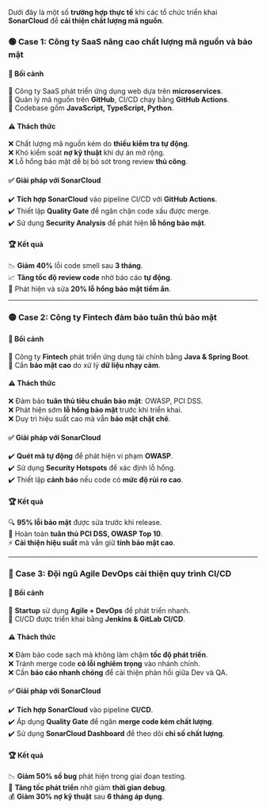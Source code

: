 
Dưới đây là một số **trường hợp thực tế** khi các tổ chức triển khai **SonarCloud** để **cải thiện chất lượng mã nguồn**.

### **🟢 Case 1: Công ty SaaS nâng cao chất lượng mã nguồn và bảo mật**

#### **🔹 Bối cảnh**

🔸 Công ty SaaS phát triển ứng dụng web dựa trên **microservices**.  
🔸 Quản lý mã nguồn trên **GitHub**, CI/CD chạy bằng **GitHub Actions**.  
🔸 Codebase gồm **JavaScript, TypeScript, Python**.

#### **⚠️ Thách thức**

❌ Chất lượng mã nguồn kém do **thiếu kiểm tra tự động**.  
❌ Khó kiểm soát **nợ kỹ thuật** khi dự án mở rộng.  
❌ Lỗ hổng bảo mật dễ bị bỏ sót trong review **thủ công**.

#### **✅ Giải pháp với SonarCloud**

✔️ **Tích hợp SonarCloud** vào pipeline CI/CD với **GitHub Actions**.  
✔️ Thiết lập **Quality Gate** để ngăn chặn code xấu được merge.  
✔️ Sử dụng **Security Analysis** để phát hiện **lỗ hổng bảo mật**.

#### **🏆 Kết quả**

📉 **Giảm 40%** lỗi code smell sau **3 tháng**.  
📈 **Tăng tốc độ review code** nhờ báo cáo **tự động**.  
🔐 Phát hiện và sửa **20% lỗ hổng bảo mật tiềm ẩn**.

---

### **🟡 Case 2: Công ty Fintech đảm bảo tuân thủ bảo mật**

#### **🔹 Bối cảnh**

🔸 Công ty **Fintech** phát triển ứng dụng tài chính bằng **Java & Spring Boot**.  
🔸 Cần **bảo mật cao** do xử lý **dữ liệu nhạy cảm**.

#### **⚠️ Thách thức**

❌ Đảm bảo **tuân thủ tiêu chuẩn bảo mật**: OWASP, PCI DSS.  
❌ Phát hiện sớm **lỗ hổng bảo mật** trước khi triển khai.  
❌ Duy trì hiệu suất cao mà vẫn **bảo mật chặt chẽ**.

#### **✅ Giải pháp với SonarCloud**

✔️ **Quét mã tự động** để phát hiện vi phạm **OWASP**.  
✔️ Sử dụng **Security Hotspots** để xác định lỗ hổng.  
✔️ Thiết lập **cảnh báo** nếu code có **mức độ rủi ro cao**.

#### **🏆 Kết quả**

🔍 **95% lỗi bảo mật** được sửa trước khi release.  
🔐 Hoàn toàn **tuân thủ PCI DSS, OWASP Top 10**.  
⚡ **Cải thiện hiệu suất** mà vẫn giữ **tính bảo mật cao**.

---

### **🔵 Case 3: Đội ngũ Agile DevOps cải thiện quy trình CI/CD**

#### **🔹 Bối cảnh**

🔸 **Startup** sử dụng **Agile + DevOps** để phát triển nhanh.  
🔸 CI/CD được triển khai bằng **Jenkins & GitLab CI/CD**.

#### **⚠️ Thách thức**

❌ Đảm bảo code sạch mà không làm chậm **tốc độ phát triển**.  
❌ Tránh merge code **có lỗi nghiêm trọng** vào nhánh chính.  
❌ Cần **báo cáo nhanh chóng** để cải thiện phản hồi giữa Dev và QA.

#### **✅ Giải pháp với SonarCloud**

✔️ **Tích hợp SonarCloud** vào pipeline **CI/CD**.  
✔️ Áp dụng **Quality Gate** để ngăn **merge code kém chất lượng**.  
✔️ Sử dụng **SonarCloud Dashboard** để theo dõi **chỉ số chất lượng**.

#### **🏆 Kết quả**

📉 **Giảm 50% số bug** phát hiện trong giai đoạn testing.  
🚀 **Tăng tốc phát triển** nhờ giảm **thời gian debug**.  
💰 **Giảm 30% nợ kỹ thuật** sau **6 tháng áp dụng**.